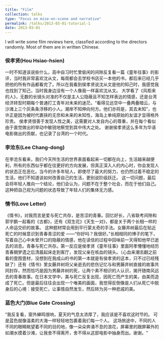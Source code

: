 ```yaml
---
title: "Film"
collection: talks
type: "Focus on mise-en-scene and narrative"
permalink: /talks/2013-03-01-tutorial-1
date: 2013-03-01
---
```


I will write some film reviews here, classfied according to the directors randomly. Most of them are in written Chinese.

### 侯孝贤(Hou Hsiao-hsien)
一时不知道该说些什么，高中自习时忙里偷闲的间隙反复看一篇《童年往事》的影评，当时我非常喜欢沈从文，每周都会去学校书店买一本他的书，都后来已经几乎把他的所有作品都看完了。所以在我看到侯孝贤说沈从文是他的知己时，我感觉我也找到了知己，当时我身边没有一个人像我一样喜欢沈从文。
大学看了《风柜来的人》，无数的长镜头对准的不仅是主人公隐蔽且不知怎样表达的情感，还是台湾经济转型时期每个普通打工青年对未来的迷茫。“看得见远空中一叠两叠暗云，与沙滩上三个灰条条浮移的小人。潮岸不知伸向何方。他们亦将是，其去未知”，也许正是因为被时代裹挟的无奈和未来的未知性，海岛上单纯原始的友谊才显得格外珍贵。
侯孝贤很善于发现人性之美，这需要对人发自内心的尊重，并在每个看似由于直觉做出的举动中敏锐地察觉到其中伟大之处。
谢谢侯孝贤这么多年为华语电影做出的贡献，也记录了台湾的一个时代。

### 李沧东(Lee Chang-dong)
在李沧东看来，我们今天所生活的世界表面看起来一切都在向上，生活越来越便利，所有的东西似乎都在往更好的方向发展，但真正深入人的内心时，你会发现人的状态正在恶化。当今的许多年轻人，即使尽了最大的努力，也仍然过着不稳定的生活，他们不知道该如何改善自己的生活，更别说阶级跃迁。
这一切问题，最后会将年轻人推向一个结论，他们会认为，问题不在于整个社会，而在于他们自己。这种把自己视为问题的状态导致了年轻人们的集体无力感。

### 情书(Love Letter)
《情书》，对我而言是爱与死亡共存，是苦涩的青春。
​回忆好长，八省联考间隙和郭宇鹏一起看的《古都》，还有《双生花》《天生一对》，都是关于两个长相一样的人命运交织的故事。
这种题材常会用到平行蒙太奇的手法。女​藤井树最后在贴近死亡的时候意识到青春青涩的爱 ——“你好吗？我很好。”长相相同的博子的笔下，写着自己心中未曾开口的隐蔽的情感，他在读信的过程中回味前一天​得知他早已逝去的消息。
​青春与死亡共存。第一反应是侯孝贤《童年往事》里面阿孝懵懂地经历青春期梦遗之后清晨起床走到客厅，发现父亲在咳血的镜头。（心血来潮去翻之前看的壹图壹材，没想到在我成山的书的第一本就是有侯孝贤的这本，只不过已经残缺了）还有《情书》里女藤井树将父亲逝去的悲伤记忆与和男藤井树直接的故事共同封存，然而恰巧是因为男藤井树的死，让两个素不相识的人认识，揭开随南风远去的青春故事。
​在日本文学中，美与死亡反复出现，因死亡而产生的美，由美而造成了死亡。但是最后往往会出现一个唯美的画面，我觉得反倒像是人们从死亡中脱身后的心境：接受死亡，让事情自然发生，然后转为另一种悲戚的美。

### 蓝色大门(Blue Gate Crossing)
“我反复看，窗外​蝉​鸣很响，夏天的气息太浓厚了，我应该是不喜欢这时节的。
可是蓝色就像温柔的大海一样轻轻地包裹着我们每一个人。
这场旅途中，不同的人不同的眼睛眺望着不同的目的地，像一朵朵奔涌不息的浪花，屏幕里的跟屏幕外的如潮水摸着沙滩，让我舍不得离开，舍不得从这部电影中抽身而出。谢谢。 ​”
